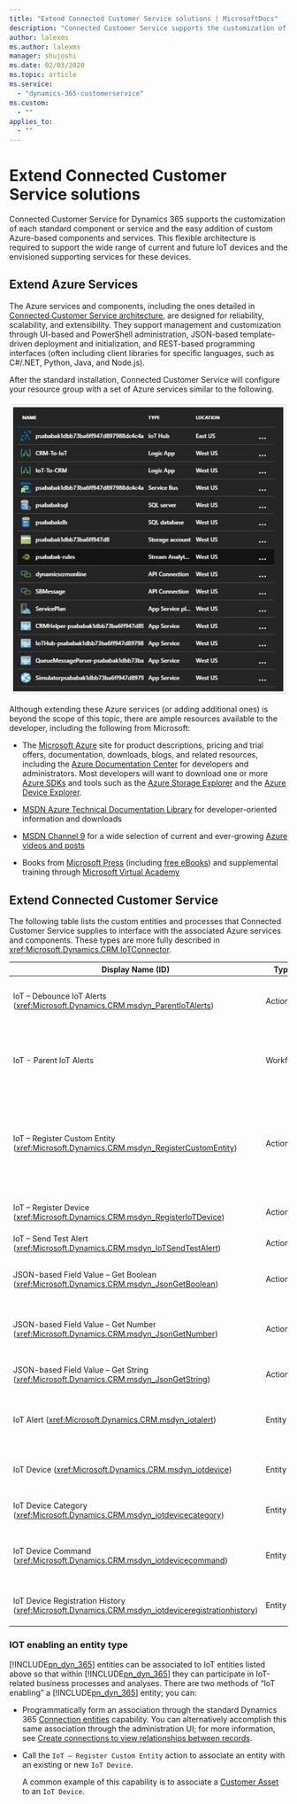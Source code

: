```yaml
---
title: "Extend Connected Customer Service solutions | MicrosoftDocs"
description: "Connected Customer Service supports the customization of each standard component or service and the easy addition of custom Azure-based components and services."
author: lalexms
ms.author: lalexms
manager: shujoshi
ms.date: 02/03/2020
ms.topic: article
ms.service: 
  - "dynamics-365-customerservice"
ms.custom: 
  - ""
applies_to: 
  - ""
---
```


# Extend Connected Customer Service solutions

Connected Customer Service for Dynamics 365 supports the customization of each standard component or service and the easy addition of custom Azure-based components and services. This flexible architecture is required to support the wide range of current and future IoT devices and the envisioned supporting services for these devices.  
  
## Extend Azure Services

The Azure services and components, including the ones detailed in [Connected Customer Service architecture](cs-iot-connected-customer-service-architecture.md), are designed for reliability, scalability, and extensibility. They support management and customization through UI-based and PowerShell administration, JSON-based template-driven deployment and initialization, and REST-based programming interfaces (often including client libraries for specific languages, such as C#/.NET, Python, Java, and Node.js).  
  
 After the standard installation, Connected Customer Service will configure your resource group with a set of Azure services similar to the following.  
  
 ![Connected Customer Service Standard Azure Services](media/cs-iot-standard-azure-service.png "Connected Customer Service Standard Azure Services")  
  
 Although extending these Azure services (or adding additional ones) is beyond the scope of this topic, there are ample resources available to the developer, including the following from Microsoft:  
  
-   The [Microsoft Azure](https://azure.microsoft.com/) site for product descriptions, pricing and trial offers, documentation, downloads, blogs, and related resources, including the [Azure Documentation Center](https://azure.microsoft.com/documentation/) for developers and administrators. Most developers will want to download one or more [Azure SDKs](https://azure.microsoft.com/downloads/) and tools such as the [Azure Storage Explorer](https://storageexplorer.com/) and the [Azure Device Explorer](https://github.com/Azure/azure-iot-sdks/blob/master/tools/DeviceExplorer/doc/how_to_use_device_explorer.md).  
  
-   [MSDN Azure Technical Documentation Library](https://msdn.microsoft.com/library/azure/dn578280.aspx) for developer-oriented information and downloads  
  
-   [MSDN Channel 9](https://channel9.msdn.com/) for a wide selection of current and ever-growing [Azure videos and posts](https://channel9.msdn.com/tags/Azure/)  
  
-   Books from [Microsoft Press](https://www.microsoftpressstore.com/) (including [free eBooks](https://mva.microsoft.com/ebooks/)) and supplemental training through [Microsoft Virtual Academy](https://mva.microsoft.com/)  
  
## Extend Connected Customer Service  
 The following table lists the custom entities and processes that Connected Customer Service supplies to interface with the associated Azure services and components. These types are more fully described in <xref:Microsoft.Dynamics.CRM.IoTConnector>.
  
|Display Name (ID)|Type|Description|  
|-------------------------|----------|-----------------|  
|IoT – Debounce IoT Alerts (<xref:Microsoft.Dynamics.CRM.msdyn_ParentIoTAlerts>)|Action|Links potential redundant alerts to an existing parent alert|  
|IoT - Parent IoT Alerts|Workflow|Calls the `IoT - Debounce IoT Alerts` action and passes 60 for the `TimespanSeconds` parameter|  
|IoT – Register Custom Entity (<xref:Microsoft.Dynamics.CRM.msdyn_RegisterCustomEntity>)|Action|Registers any custom entity that may or may not already have connected IoT devices. This action invokes the `IoT – Register Device` action.|  
|IoT – Register Device (<xref:Microsoft.Dynamics.CRM.msdyn_RegisterIoTDevice>)|Action|Publishes the registration requests for an IoT device|  
|IoT – Send Test Alert (<xref:Microsoft.Dynamics.CRM.msdyn_IoTSendTestAlert>)|Action|*Reserved for future use*|  
|JSON-based Field Value – Get Boolean (<xref:Microsoft.Dynamics.CRM.msdyn_JsonGetBoolean>)|Action|Reads a Boolean property in the specified JSON object|  
|JSON-based Field Value – Get Number (<xref:Microsoft.Dynamics.CRM.msdyn_JsonGetNumber>)|Action|Reads a numeric property in the specified JSON object|  
|JSON-based Field Value – Get String (<xref:Microsoft.Dynamics.CRM.msdyn_JsonGetString>)|Action|Reads a string property in the specified JSON object|  
|IoT Alert (<xref:Microsoft.Dynamics.CRM.msdyn_iotalert>)|Entity|Represents a notable event sent from the associated IoT Hub|  
|IoT Device (<xref:Microsoft.Dynamics.CRM.msdyn_iotdevice>)|Entity|Represents a connected device that can be registered with a IoT Hub|  
|IoT Device Category (<xref:Microsoft.Dynamics.CRM.msdyn_iotdevicecategory>)|Entity|Represents a logical grouping of IoT devices|  
|IoT Device Command (<xref:Microsoft.Dynamics.CRM.msdyn_iotdevicecommand>)|Entity|Represents an outgoing message to a device connected to the IoT Hub|  
|IoT Device Registration History (<xref:Microsoft.Dynamics.CRM.msdyn_iotdeviceregistrationhistory>)|Entity|Tracks registration activities of an IoT device|  
  
### IOT enabling an entity type

 [!INCLUDE[pn_dyn_365](../includes/pn-dyn-365.md)] entities can be associated to IoT entities listed above so that within [!INCLUDE[pn_dyn_365](../includes/pn-dyn-365.md)] they can participate in IoT-related business processes and analyses. There are two methods of “IoT enabling” a [!INCLUDE[pn_dyn_365](../includes/pn-dyn-365.md)] entity; you can:  
  
- Programmatically form an association through the standard Dynamics 365 [Connection entities](https://docs.microsoft.com/dynamics365/customerengagement/on-premises/developer/connection-entities) capability. You can alternatively accomplish this same association through the administration UI; for more information, see [Create connections to view relationships between records](https://docs.microsoft.com/dynamics365/customer-engagement/basics/create-connections-view-relationships-between-records).  
  
- Call the `IoT – Register Custom Entity` action to associate an entity with an existing or new `IoT Device`.  
  
  A common example of this capability is to associate a [Customer Asset](https://www.microsoft.com/dynamics/crm-customer-center/configure-and-set-up-customer-assets-field-service.aspx) to an `IoT Device`.
